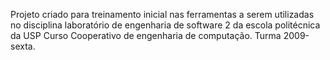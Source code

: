 Projeto criado para treinamento inicial nas ferramentas a serem utilizadas no disciplina laboratório de engenharia de software 2 da escola politécnica da USP Curso Cooperativo de engenharia de computação. Turma 2009-sexta.